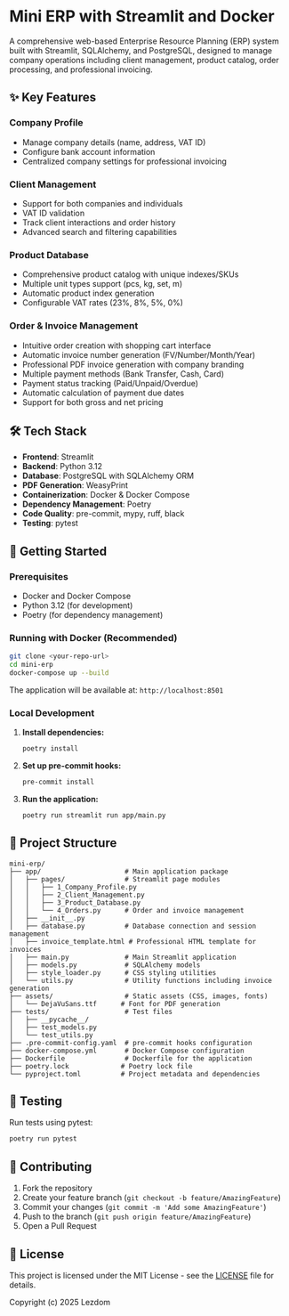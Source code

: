 # Mini ERP with Streamlit and Docker

A comprehensive web-based Enterprise Resource Planning (ERP) system built with Streamlit, SQLAlchemy, and PostgreSQL, designed to manage company operations including client management, product catalog, order processing, and professional invoicing.

## ✨ Key Features

### Company Profile
- Manage company details (name, address, VAT ID)
- Configure bank account information
- Centralized company settings for professional invoicing

### Client Management
- Support for both companies and individuals
- VAT ID validation
- Track client interactions and order history
- Advanced search and filtering capabilities

### Product Database
- Comprehensive product catalog with unique indexes/SKUs
- Multiple unit types support (pcs, kg, set, m)
- Automatic product index generation
- Configurable VAT rates (23%, 8%, 5%, 0%)

### Order & Invoice Management
- Intuitive order creation with shopping cart interface
- Automatic invoice number generation (FV/Number/Month/Year)
- Professional PDF invoice generation with company branding
- Multiple payment methods (Bank Transfer, Cash, Card)
- Payment status tracking (Paid/Unpaid/Overdue)
- Automatic calculation of payment due dates
- Support for both gross and net pricing

## 🛠️ Tech Stack

- **Frontend**: Streamlit
- **Backend**: Python 3.12
- **Database**: PostgreSQL with SQLAlchemy ORM
- **PDF Generation**: WeasyPrint
- **Containerization**: Docker & Docker Compose
- **Dependency Management**: Poetry
- **Code Quality**: pre-commit, mypy, ruff, black
- **Testing**: pytest

## 🚀 Getting Started

### Prerequisites
- Docker and Docker Compose
- Python 3.12 (for development)
- Poetry (for dependency management)

### Running with Docker (Recommended)

```bash
git clone <your-repo-url>
cd mini-erp
docker-compose up --build
```

The application will be available at: `http://localhost:8501`

### Local Development

1. **Install dependencies:**
   ```bash
   poetry install
   ```

2. **Set up pre-commit hooks:**
   ```bash
   pre-commit install
   ```

3. **Run the application:**
   ```bash
   poetry run streamlit run app/main.py
   ```

## 📂 Project Structure

```
mini-erp/
├── app/                     # Main application package
│   ├── pages/               # Streamlit page modules
│   │   ├── 1_Company_Profile.py
│   │   ├── 2_Client_Management.py
│   │   ├── 3_Product_Database.py
│   │   └── 4_Orders.py      # Order and invoice management
│   ├── __init__.py
│   ├── database.py          # Database connection and session management
│   ├── invoice_template.html # Professional HTML template for invoices
│   ├── main.py              # Main Streamlit application
│   ├── models.py            # SQLAlchemy models
│   ├── style_loader.py      # CSS styling utilities
│   └── utils.py             # Utility functions including invoice generation
├── assets/                  # Static assets (CSS, images, fonts)
│   └── DejaVuSans.ttf      # Font for PDF generation
├── tests/                   # Test files
│   ├── __pycache__/
│   ├── test_models.py
│   └── test_utils.py
├── .pre-commit-config.yaml  # pre-commit hooks configuration
├── docker-compose.yml       # Docker Compose configuration
├── Dockerfile               # Dockerfile for the application
├── poetry.lock             # Poetry lock file
└── pyproject.toml          # Project metadata and dependencies
```

## 🧪 Testing

Run tests using pytest:
```bash
poetry run pytest
```

## 🤝 Contributing

1. Fork the repository
2. Create your feature branch (`git checkout -b feature/AmazingFeature`)
3. Commit your changes (`git commit -m 'Add some AmazingFeature'`)
4. Push to the branch (`git push origin feature/AmazingFeature`)
5. Open a Pull Request

## 📄 License

This project is licensed under the MIT License - see the [LICENSE](LICENSE) file for details.

Copyright (c) 2025 Lezdom
